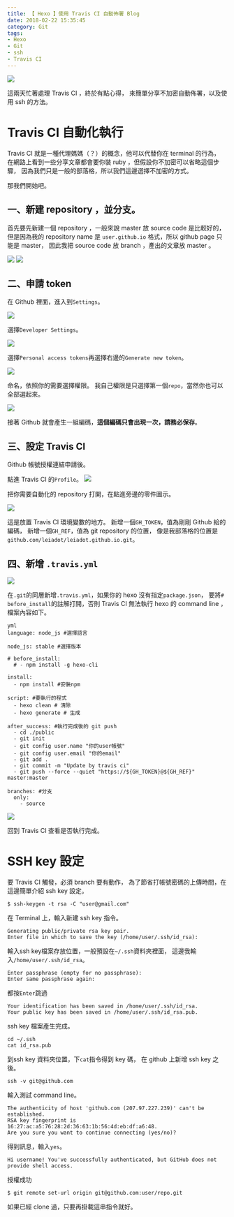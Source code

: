 ```yaml
---
title: 【 Hexo 】使用 Travis CI 自動佈署 Blog
date: 2018-02-22 15:35:45
category: Git
tags:
- Hexo
- Git
- ssh
- Travis CI
---
```


![](/img/travisci/travisci.jpg)

這兩天忙著處理 Travis CI ，終於有點心得，
來簡單分享不加密自動佈署，以及使用 ssh 的方法。

<!-- more -->

# Travis CI 自動化執行

Travis CI 就是一種代理媽媽（？）的概念，他可以代替你在 terminal 的行為，
在網路上看到一些分享文章都會要你裝 ruby ，但假設你不加密可以省略這個步驟，
因為我們只是一般的部落格，所以我們這邊選擇不加密的方式。

那我們開始吧。

## 一、新建 repository ，並分支。

首先要先新建一個 repository ，一般來說 master 放 source code 是比較好的，
但是因為我的 repository name 是 `user.github.io` 格式，所以 github page 只能是 master，
因此我把 source code 放 branch ，產出的文章放 master 。

![](/img/travisci/step01.png)
![](/img/travisci/step02.png)

## 二、申請 token

在 Github 裡面，進入到`Settings`。

![](/img/travisci/step03.png)

選擇`Developer Settings`。

![](/img/travisci/step04.png)

選擇`Personal access tokens`再選擇右邊的`Generate new token`。

![](/img/travisci/step05.png)

命名，依照你的需要選擇權限。
我自己權限是只選擇第一個`repo`，當然你也可以全部選起來。

![](/img/travisci/step06.png)

接著 Github 就會產生一組編碼，**這個編碼只會出現一次，請務必保存**。

## 三、設定 Travis CI

Github 帳號授權連結申請後。

點進 Travis CI 的`Profile`。
![](/img/travisci/step07.png)

把你需要自動化的 repository 打開，在點進旁邊的零件圖示。

![](/img/travisci/step08.png)

這是放置 Travis CI 環境變數的地方。 
新增一個`GH_TOKEN`，值為剛剛 Github 給的編碼，
新增一個`GH_REF`，值為 git repository 的位置，
像是我部落格的位置是`github.com/leiadot/leiadot.github.io.git`。

## 四、新增 `.travis.yml`

![](/img/travisci/step09.png)


在`.git`的同層新增`.travis.yml`，如果你的 hexo 沒有指定`package.json`，
要將`# before_install`的註解打開，否則 Travis CI 無法執行 hexo 的 command line ，檔案內容如下。

```
yml
language: node_js #選擇語言

node_js: stable #選擇版本

# before_install:
  # - npm install -g hexo-cli

install:
  - npm install #安裝npm

script: #要執行的程式
  - hexo clean # 清除
  - hexo generate # 生成

after_success: #執行完成後的 git push
  - cd ./public
  - git init
  - git config user.name "你的user帳號"
  - git config user.email "你的email"
  - git add .
  - git commit -m "Update by travis ci"
  - git push --force --quiet "https://${GH_TOKEN}@${GH_REF}" master:master

branches: #分支
  only:
    - source 
```

![](/img/travisci/step10.png)

回到 Travis CI 查看是否執行完成。

# SSH key 設定

要 Travis CI 觸發，必須 branch 要有動作，
為了節省打帳號密碼的上傳時間，在這邊簡單介紹 ssh key 設定。


```
$ ssh-keygen -t rsa -C "user@gmail.com"
```

在 Terminal 上，輸入新建 ssh key 指令。

```
Generating public/private rsa key pair.
Enter file in which to save the key (/home/user/.ssh/id_rsa): 
```

輸入ssh key檔案存放位置，一般預設在`~/.ssh`資料夾裡面，
這邊我輸入`/home/user/.ssh/id_rsa`。

```
Enter passphrase (empty for no passphrase):
Enter same passphrase again:
```
都按`Enter`跳過

```
Your identification has been saved in /home/user/.ssh/id_rsa.
Your public key has been saved in /home/user/.ssh/id_rsa.pub.
```
ssh key 檔案產生完成。

```
cd ~/.ssh
cat id_rsa.pub
```
到ssh key 資料夾位置，下`cat`指令得到 key 碼，
在 github 上新增 ssh key 之後。

```
ssh -v git@github.com
```

輸入測試 command line。

```
The authenticity of host 'github.com (207.97.227.239)' can't be established.
RSA key fingerprint is 16:27:ac:a5:76:28:2d:36:63:1b:56:4d:eb:df:a6:48.
Are you sure you want to continue connecting (yes/no)?
```
得到訊息，輸入`yes`。

```
Hi username! You've successfully authenticated, but GitHub does not provide shell access.
```
授權成功

```
$ git remote set-url origin git@github.com:user/repo.git
```
如果已經 clone 過，只要再掛載這串指令就好。